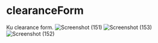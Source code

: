 # clearanceForm
Ku clearance form.
![Screenshot (151)](https://user-images.githubusercontent.com/66950809/124068641-98c6a880-da5a-11eb-9454-430200d5af7c.png)
![Screenshot (153)](https://user-images.githubusercontent.com/66950809/124068714-bdbb1b80-da5a-11eb-8421-c5f56c3f90ad.png)
![Screenshot (152)](https://user-images.githubusercontent.com/66950809/124068779-d9bebd00-da5a-11eb-87d1-a3e4987a6732.png)
